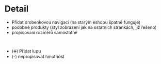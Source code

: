 # Detail

- Přidat drobenkovou navigaci (na starým eshopu špatně funguje)
- podobné produkty (styl zobrazení jak na ostatních stránkách, již řešeno)
- propisování rozměrů samostatně 
<br>

- (➕) Přidat lupu
- (-) nepropisovat hmotnost
<br>


